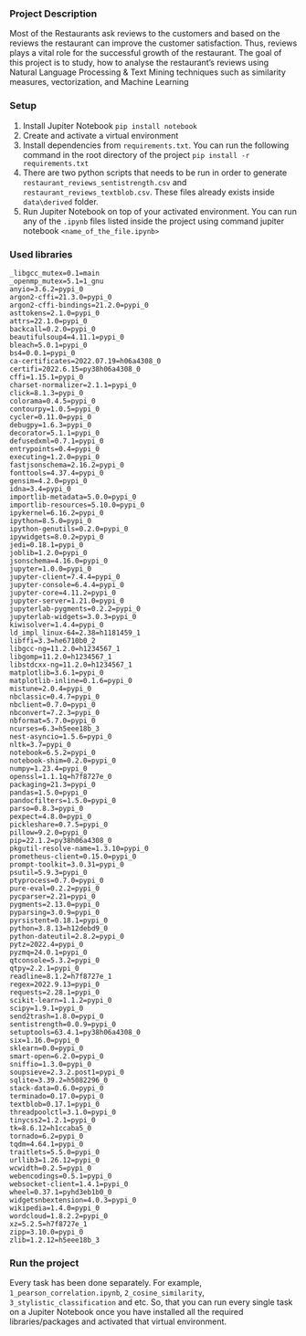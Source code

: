 ### Project Description
Most of the Restaurants ask reviews to the customers and based on the reviews the restaurant can improve
the customer satisfaction. Thus, reviews plays a vital role for the
successful growth of the restaurant.
The goal of this project is to study, how to analyse the
restaurant’s reviews using Natural Language Processing & Text
Mining techniques such as similarity measures, vectorization, and
Machine Learning

### Setup
  1. Install Jupiter Notebook ```pip install notebook```
  2. Create and activate a virtual environment
  3. Install dependencies from ```requirements.txt```.
You can run the following command in the root directory of the project
```pip install -r requirements.txt```
  4. There are two python scripts that needs to be run in order to generate ```restaurant_reviews_sentistrength.csv``` and ```restaurant_reviews_textblob.csv```. These files already exists inside ```data\derived``` folder.
  5. Run Jupiter Notebook on top of your activated environment.
     You can run any of the ```.ipynb``` files listed inside the project using command jupiter notebook ```<name_of_the_file.ipynb>```

### Used libraries
```
_libgcc_mutex=0.1=main
_openmp_mutex=5.1=1_gnu
anyio=3.6.2=pypi_0
argon2-cffi=21.3.0=pypi_0
argon2-cffi-bindings=21.2.0=pypi_0
asttokens=2.1.0=pypi_0
attrs=22.1.0=pypi_0
backcall=0.2.0=pypi_0
beautifulsoup4=4.11.1=pypi_0
bleach=5.0.1=pypi_0
bs4=0.0.1=pypi_0
ca-certificates=2022.07.19=h06a4308_0
certifi=2022.6.15=py38h06a4308_0
cffi=1.15.1=pypi_0
charset-normalizer=2.1.1=pypi_0
click=8.1.3=pypi_0
colorama=0.4.5=pypi_0
contourpy=1.0.5=pypi_0
cycler=0.11.0=pypi_0
debugpy=1.6.3=pypi_0
decorator=5.1.1=pypi_0
defusedxml=0.7.1=pypi_0
entrypoints=0.4=pypi_0
executing=1.2.0=pypi_0
fastjsonschema=2.16.2=pypi_0
fonttools=4.37.4=pypi_0
gensim=4.2.0=pypi_0
idna=3.4=pypi_0
importlib-metadata=5.0.0=pypi_0
importlib-resources=5.10.0=pypi_0
ipykernel=6.16.2=pypi_0
ipython=8.5.0=pypi_0
ipython-genutils=0.2.0=pypi_0
ipywidgets=8.0.2=pypi_0
jedi=0.18.1=pypi_0
joblib=1.2.0=pypi_0
jsonschema=4.16.0=pypi_0
jupyter=1.0.0=pypi_0
jupyter-client=7.4.4=pypi_0
jupyter-console=6.4.4=pypi_0
jupyter-core=4.11.2=pypi_0
jupyter-server=1.21.0=pypi_0
jupyterlab-pygments=0.2.2=pypi_0
jupyterlab-widgets=3.0.3=pypi_0
kiwisolver=1.4.4=pypi_0
ld_impl_linux-64=2.38=h1181459_1
libffi=3.3=he6710b0_2
libgcc-ng=11.2.0=h1234567_1
libgomp=11.2.0=h1234567_1
libstdcxx-ng=11.2.0=h1234567_1
matplotlib=3.6.1=pypi_0
matplotlib-inline=0.1.6=pypi_0
mistune=2.0.4=pypi_0
nbclassic=0.4.7=pypi_0
nbclient=0.7.0=pypi_0
nbconvert=7.2.3=pypi_0
nbformat=5.7.0=pypi_0
ncurses=6.3=h5eee18b_3
nest-asyncio=1.5.6=pypi_0
nltk=3.7=pypi_0
notebook=6.5.2=pypi_0
notebook-shim=0.2.0=pypi_0
numpy=1.23.4=pypi_0
openssl=1.1.1q=h7f8727e_0
packaging=21.3=pypi_0
pandas=1.5.0=pypi_0
pandocfilters=1.5.0=pypi_0
parso=0.8.3=pypi_0
pexpect=4.8.0=pypi_0
pickleshare=0.7.5=pypi_0
pillow=9.2.0=pypi_0
pip=22.1.2=py38h06a4308_0
pkgutil-resolve-name=1.3.10=pypi_0
prometheus-client=0.15.0=pypi_0
prompt-toolkit=3.0.31=pypi_0
psutil=5.9.3=pypi_0
ptyprocess=0.7.0=pypi_0
pure-eval=0.2.2=pypi_0
pycparser=2.21=pypi_0
pygments=2.13.0=pypi_0
pyparsing=3.0.9=pypi_0
pyrsistent=0.18.1=pypi_0
python=3.8.13=h12debd9_0
python-dateutil=2.8.2=pypi_0
pytz=2022.4=pypi_0
pyzmq=24.0.1=pypi_0
qtconsole=5.3.2=pypi_0
qtpy=2.2.1=pypi_0
readline=8.1.2=h7f8727e_1
regex=2022.9.13=pypi_0
requests=2.28.1=pypi_0
scikit-learn=1.1.2=pypi_0
scipy=1.9.1=pypi_0
send2trash=1.8.0=pypi_0
sentistrength=0.0.9=pypi_0
setuptools=63.4.1=py38h06a4308_0
six=1.16.0=pypi_0
sklearn=0.0=pypi_0
smart-open=6.2.0=pypi_0
sniffio=1.3.0=pypi_0
soupsieve=2.3.2.post1=pypi_0
sqlite=3.39.2=h5082296_0
stack-data=0.6.0=pypi_0
terminado=0.17.0=pypi_0
textblob=0.17.1=pypi_0
threadpoolctl=3.1.0=pypi_0
tinycss2=1.2.1=pypi_0
tk=8.6.12=h1ccaba5_0
tornado=6.2=pypi_0
tqdm=4.64.1=pypi_0
traitlets=5.5.0=pypi_0
urllib3=1.26.12=pypi_0
wcwidth=0.2.5=pypi_0
webencodings=0.5.1=pypi_0
websocket-client=1.4.1=pypi_0
wheel=0.37.1=pyhd3eb1b0_0
widgetsnbextension=4.0.3=pypi_0
wikipedia=1.4.0=pypi_0
wordcloud=1.8.2.2=pypi_0
xz=5.2.5=h7f8727e_1
zipp=3.10.0=pypi_0
zlib=1.2.12=h5eee18b_3
```

### Run the project
Every task has been done separately. For example,
```1_pearson_correlation.ipynb```, ```2_cosine_similarity```, ```3_stylistic_classification``` and etc.
So, that you can run every single task on a Jupiter Notebook once you have installed all the required libraries/packages and activated that virtual environment. 
